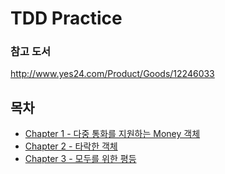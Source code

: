 # TDD Practice

### 참고 도서

http://www.yes24.com/Product/Goods/12246033

## 목차

- [Chapter 1 - 다중 통화를 지원하는 Money 객체](https://github.com/taeyoungs/tdd-practice/tree/main/chapter/1)
- [Chapter 2 - 타락한 객체](https://github.com/taeyoungs/tdd-practice/tree/main/chapter/2)
- [Chapter 3 - 모두를 위한 평등](https://github.com/taeyoungs/tdd-practice/tree/main/chapter/3)
